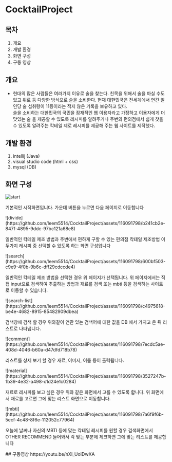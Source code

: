 # CocktailProject

## 목차
1. 개요
2. 개발 환경
3. 화면 구성
4. 구동 영상

## 개요
 + 현대의 많은 사람들은 여러가지 이유로 술을 찾는다. 친목을 위해서 술을 마실 수도 있고 위로 등 다양한 방식으로 술을 소비한다. 현재 대한민국은 전세계에서 연간 일인당 술 섭취량이 11등이라는 적지 않은 기록을 보유하고 있다.</br>
   술을 소비하는 대한민국의 국민을 잠재적인 웹 이용자라고 가정하고 이용자에게 더 맛있는 술 을 제공할 수 있도록 레시피를 알려주거나 주변의 편의점에서 쉽게 찾을 수 있도록 알려주는 칵테일 제로 레시피를 제공해 주는 웹 사이트를 제작했다.

## 개발 환경
1. intellij (Java)
2. visual studio code (html + css)
3. mysql (DB)

## 화면 구성
![start](https://github.com/leem5514/CocktailProject/assets/116091798/48b24d5c-d1d1-47fc-b14f-51faad118242)
<p> 기본적인 시작화면입니다. 가운데 버튼을 누르면 다음 페이지로 이동합니다</p>
![divide](https://github.com/leem5514/CocktailProject/assets/116091798/b241cb2e-847f-4895-9ddc-97bc121a68e8)
<p> 일반적인 칵테일 제조 방법과 주변에서 편하게 구할 수 있는 편의점 칵테일 제조방법 이 두가지 레시피 중 선택할 수 있도록 하는 화면 구성입니다</p>
![search](https://github.com/leem5514/CocktailProject/assets/116091798/600bf503-c9e9-4f0b-9b6c-dff29cdccde4)
<p> 일반적인 칵테일 제조 방법을 선택한 경우 위 페이지가 선택됩니다. 위 페이지에서는 직접 input으로 검색하여 추출하는 방법과 재료를 검색 또는 mbti 등을 검색하는 사이트로 이동할 수 있습니다.</p>
![search-list](https://github.com/leem5514/CocktailProject/assets/116091798/c4975618-be4e-4682-8915-85482909dbea)
<p> 검색창에 검색 할 경우 위와같이 연관 있는 검색어에 대한 값을 DB 에서 가지고 온 뒤 리스트로 나타냅니다.</p>
![comment](https://github.com/leem5514/CocktailProject/assets/116091798/7ecdc5ae-408d-4046-b60a-d47dfd718b78)
<P> 리스트를 상세 보기 할 경우 재료, 이미지, 이름 등이 출력됩니다.</P>
![material](https://github.com/leem5514/CocktailProject/assets/116091798/3527247b-1b39-4e32-a498-c1d24e1c0284)
<P> 재료로 레시피를 보고 싶은 경우 위와 같은 화면에서 고를 수 있도록 합니다. 위 화면에서 재료를 고르면 그에 맞는 리스트 화면으로 이동합니다.</P>
![mbti](https://github.com/leem5514/CocktailProject/assets/116091798/7a6f9f6b-5ecf-4c48-8f6e-112052c77964)
<P> 오늘에 날씨나 자신의 MBTI 등에 맞는 칵테일 레시피를 원할 경우 검색화면에서 OTHER RECOMMEND 들어와서 각 맞는 부분에 체크하면 그에 맞는 리스트를 제공합니다</P>
## 구동영상
https://youtu.be/nXI_UoIDwXA
   
